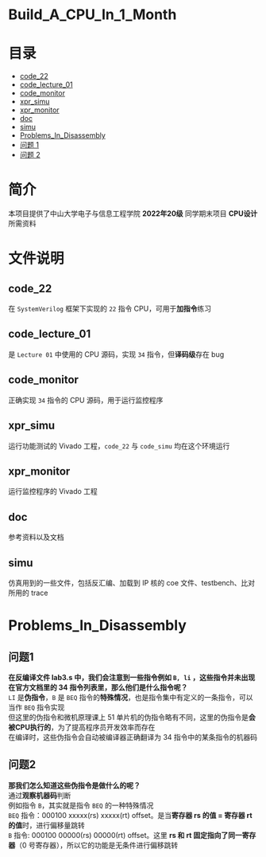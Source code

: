 # Build_A_CPU_In_1_Month<!-- vscode-markdown-toc -->
# 目录
* [code_22](#code_22)
* [code_lecture_01](#code_lecture_01)
* [code_monitor](#code_monitor)
* [xpr_simu](#xpr_simu)
* [xpr_monitor](#xpr_monitor)
* [doc](#doc)
* [simu](#simu)
* [Problems_In_Disassembly](#Problems_In_Disassembly)
* [问题 1](#问题1)
* [问题 2](#问题2)

# 简介
本项目提供了中山大学电子与信息工程学院 **2022年20级** 同学期末项目 **CPU设计** 所需资料
# 文件说明
##  code_22
在 `SystemVerilog` 框架下实现的 `22` 指令 CPU，可用于**加指令**练习
##  code_lecture_01
是 `Lecture 01` 中使用的 CPU 源码，实现 `34` 指令，但**译码级**存在 bug
##  code_monitor
正确实现 `34` 指令的 CPU 源码，用于运行监控程序
##  xpr_simu
运行功能测试的 Vivado 工程，`code_22` 与 `code_simu` 均在这个环境运行
##  xpr_monitor
运行监控程序的 Vivado 工程
##  doc
参考资料以及文档
##  simu
仿真用到的一些文件，包括反汇编、加载到 IP 核的 coe 文件、testbench、比对所用的 trace
# Problems_In_Disassembly
## 问题1 
**在反编译文件 lab3.s 中，我们会注意到一些指令例如 `B, li` ，这些指令并未出现在官方文档里的 34 指令列表里，那么他们是什么指令呢？**<br>
`LI` 是**伪指令**，`B` 是 `BEQ` 指令的**特殊情况**，也是指令集中有定义的一条指令，可以当作 `BEQ` 指令实现<br>
但这里的伪指令和微机原理课上 51 单片机的伪指令略有不同，这里的伪指令是**会被CPU执行的**，为了提高程序员开发效率而存在<br>
在编译时，这些伪指令会自动被编译器正确翻译为 34 指令中的某条指令的机器码
## 问题2 
**那我们怎么知道这些伪指令是做什么的呢？**<br>
通过**观察机器码**判断<br>
例如指令 `B`，其实就是指令 `BEQ` 的一种特殊情况<br>
`BEQ` 指令：000100 xxxxx(rs) xxxxx(rt) offset。是当**寄存器 rs 的值 = 寄存器 rt 的值**时，进行偏移量跳转<br>
`B`   指令: 000100 00000(rs) 00000(rt) offset。这里 **rs 和 rt 固定指向了同一寄存器**（0 号寄存器），所以它的功能是无条件进行偏移跳转
